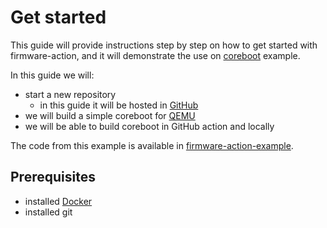 # Get started

This guide will provide instructions step by step on how to get started with firmware-action, and it will demonstrate the use on [coreboot](https://coreboot.org/) example.

In this guide we will:
- start a new repository
    - in this guide it will be hosted in [GitHub](https://github.com/)
- we will build a simple coreboot for [QEMU](https://wiki.archlinux.org/title/QEMU)
- we will be able to build coreboot in GitHub action and locally

The code from this example is available in [firmware-action-example](https://github.com/9elements/firmware-action-example).


## Prerequisites

- installed [Docker](https://wiki.archlinux.org/title/Docker)
- installed git

